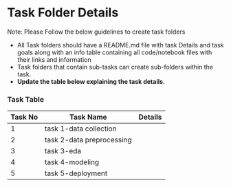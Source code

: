 # Task Folder Details

Note: Please Follow the below guidelines to create task folders
- All Task folders should have a README.md file with task Details and task goals along with an info table containing all code/notebook files with their links and information
- Task folders that contain sub-tasks can create sub-folders within the task.
- __Update the table below explaining the task details.__

### Task Table

| Task No| Task Name | Details |
|-|-|-|
|1| task 1-data collection    |
|2| task 2-data preprocessing |
|3| task 3-eda                |
|4| task 4-modeling           |
|5| task 5-deployment         |
